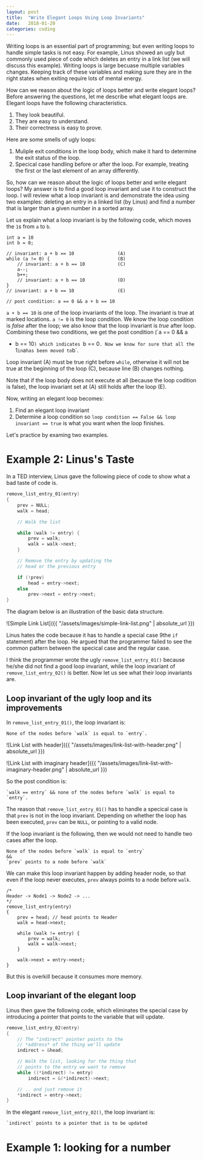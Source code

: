 ```yaml
---
layout: post
title:  "Write Elegant Loops Using Loop Invariants"
date:   2018-01-20
categories: coding
---
```


Writing loops is an essential part of programming; but even writing loops to
handle simple tasks is not easy. For example, Linus showed an ugly but commonly
used piece of code which deletes an entry in a link list (we will discuss this
example). Writing loops is large becuase multiple variables changes. Keeping
track of these variables and making sure they are in the right states when
exiting require lots of mental energy.

How can we reason about the logic of loops better and write elegant loops?
Before answering the questions, let me describe what elegant loops are.
Elegant loops have the following characteristics.

1. They look beautiful.
2. They are easy to understand.
3. Their correctness is easy to prove.

Here are some smells of ugly loops:

1. Muliple exit conditions in the loop body, which make it hard to determine
the exit status of the loop.
2. Specical case handling before or after the loop. For example, treating
the first or the last element of an array differently.


So, how can we reason about the logic of loops better and write elegant loops?
My answer is to find a good loop invariant and use it to construct the loop. I 
will review what a loop invariant is and demonstrate the idea using two examples:
deleting an entry in a linked list (by Linus) and find a number that is larger than
a given number in a sorted array.

Let us explain what a loop invariant is by the following code, which moves the `1`s
from `a` to `b`.

```
int a = 10
int b = 0;

// invariant: a + b == 10                (A)
while (a != 0) {                         (B)
    // invariant: a + b == 10            (C)
    a--;
    b++;
    // invariant: a + b == 10            (D)
}
// invariant: a + b == 10                (E)

// post condition: a == 0 && a + b == 10
```

`a + b == 10` is one of the loop invariants of the loop. The invariant is true
at marked locations. `a != 0` is the loop condition. We know the loop condition
is _false_ after the loop; we also know that the loop invariant is _true_ after
loop.  Combining these two conditions, we get the post condition (`a == 0 && a
+ b == 10`) which indicates `b == 0`. Now we know for sure that all the `1` in
  `a` has been moved to `b`.

Loop invariant (A) must be true right before `while`, otherwise it will not be
true at the beginning of the loop (C), because line (B) changes nothing.

Note that if the loop body does not execute at all (because the loop codition
is false), the loop invariant set at (A) still holds after the loop (E).

Now, writing an elegant loop becomes:

1. Find an elegant loop invariant
2. Determine a loop condition so `loop condition == False && loop invariant == true` 
is what you want when the loop finishes.

Let's practice by examing two examples.

# Example 2: Linus's Taste

In a TED interview, Linus gave the following piece of code to show what a
bad taste of code is. 

``` c
remove_list_entry_01(entry)
{
    prev = NULL;
    walk = head;

    // Walk the list

    while (walk != entry) {
        prev = walk;
        walk = walk->next;
    }

    // Remove the entry by updating the
    // head or the previous entry

    if (!prev)
        head = entry->next;
    else
        prev->next = entry->next;
}
```

The diagram below is an illustration of the basic data structure. 

![Simple Link List]({{ "/assets/images/simple-link-list.png" | absolute_url }})

Linus hates the code because it has to handle a special case 9the `if` statement)
after the loop. He argued that the programmer failed to see the common pattern
between the specical case and the regular case. 

I think the programmer wrote the ugly `remove_list_entry_01()` because 
he/she did not find a good loop invariant, while the loop invariant of 
`remove_list_entry_02()` is better. Now let us see what their loop invariants
are.

## Loop invariant of the ugly loop and its improvements

In `remove_list_entry_01()`, the loop invariant is:

```
None of the nodes before `walk` is equal to `entry`.
```


![Link List with header]({{ "/assets/images/link-list-with-header.png" | absolute_url }})

![Link List with imaginary header]({{ "/assets/images/link-list-with-imaginary-header.png" | absolute_url }})

So the post condition is:

```
`walk == entry` && none of the nodes before `walk` is equal to `entry`.
```

The reason that `remove_list_entry_01()` has to handle a specical case is 
that `prev` is not in the loop invariant. Depending on whether the loop
has been executed, `prev` can be `NULL`, or pointing to a valid node.

If the loop invariant is the following, then we would not need to handle
two cases after the loop.

```
None of the nodes before `walk` is equal to `entry` 
&& 
`prev` points to a node before `walk`
```

We can make this loop invariant happen by adding header node, so that even
if the loop never executes, `prev` always points to a node before `walk`.

```
/*
Header -> Node1 -> Node2 -> ...
*/
remove_list_entry(entry)
{
    prev = head; // head points to Header
    walk = head->next;

    while (walk != entry) {
        prev = walk;
        walk = walk->next;
    }

    walk->next = entry->next;
}
```

But this is overkill because it consumes more memory. 


## Loop invariant of the elegant loop


Linus then gave the following code, which eliminates the special case
by introducing a pointer that points to the variable that will update.

``` c
remove_list_entry_02(entry)
{
    // The "indirect" pointer points to the
    // *address* of the thing we'll update
    indirect = &head;

    // Walk the list, looking for the thing that
    // points to the entry we want to remove
    while ((*indirect) != entry)
        indirect = &(*indirect)->next;

    // .. and just remove it
    *indirect = entry->next;
}
```



In the elegant `remove_list_entry_02()`, the loop invariant is:

```
`indirect` points to a pointer that is to be updated
```





# Example 1: looking for a number

